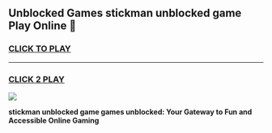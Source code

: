 
## Unblocked Games stickman unblocked game Play Online 👋
<h3>
<a href="https://news.freeplayer.one?title=stickman_unblocked_game&ref=17F">CLICK TO PLAY</a></h3>
<hr>

<h3>
<a href="https://news.freeplayer.one?title=stickman_unblocked_game&ref=17F">CLICK 2 PLAY</a>
  
</h3>

<a href="https://news.freeplayer.one?title=stickman_unblocked_game&ref=17F/"><img src="https://clearcache.store/games.png"></a>


**stickman unblocked game games unblocked: Your Gateway to Fun and Accessible Online Gaming**
